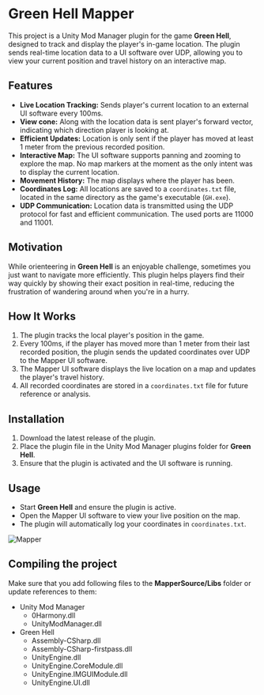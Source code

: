 # Green Hell Mapper

This project is a Unity Mod Manager plugin for the game **Green Hell**, designed to track and display the player's in-game location. The plugin sends real-time location data to a UI software over UDP, allowing you to view your current position and travel history on an interactive map.

## Features

- **Live Location Tracking:** Sends player's current location to an external UI software every 100ms.
- **View cone:** Along with the location data is sent player's forward vector, indicating which direction player is looking at.
- **Efficient Updates:** Location is only sent if the player has moved at least 1 meter from the previous recorded position.
- **Interactive Map:** The UI software supports panning and zooming to explore the map. No map markers at the moment as the only intent was to display the current location.
- **Movement History:** The map displays where the player has been.
- **Coordinates Log:** All locations are saved to a `coordinates.txt` file, located in the same directory as the game's executable (`GH.exe`).
- **UDP Communication:** Location data is transmitted using the UDP protocol for fast and efficient communication. The used ports are 11000 and 11001.

## Motivation

While orienteering in **Green Hell** is an enjoyable challenge, sometimes you just want to navigate more efficiently. This plugin helps players find their way quickly by showing their exact position in real-time, reducing the frustration of wandering around when you're in a hurry.

## How It Works

1. The plugin tracks the local player's position in the game.
2. Every 100ms, if the player has moved more than 1 meter from their last recorded position, the plugin sends the updated coordinates over UDP to the Mapper UI software.
3. The Mapper UI software displays the live location on a map and updates the player's travel history.
4. All recorded coordinates are stored in a `coordinates.txt` file for future reference or analysis.

## Installation

1. Download the latest release of the plugin.
2. Place the plugin file in the Unity Mod Manager plugins folder for **Green Hell**.
3. Ensure that the plugin is activated and the UI software is running.

## Usage

- Start **Green Hell** and ensure the plugin is active.
- Open the Mapper UI software to view your live position on the map.
- The plugin will automatically log your coordinates in `coordinates.txt`.

![Mapper](https://github.com/user-attachments/assets/a2aa21fd-7499-40cf-947a-a8ac254942ae)

## Compiling the project

Make sure that you add following files to the **MapperSource/Libs** folder or update references to them:
- Unity Mod Manager
  - 0Harmony.dll
  - UnityModManager.dll
- Green Hell
  - Assembly-CSharp.dll
  - Assembly-CSharp-firstpass.dll
  - UnityEngine.dll
  - UnityEngine.CoreModule.dll
  - UnityEngine.IMGUIModule.dll
  - UnityEngine.UI.dll
